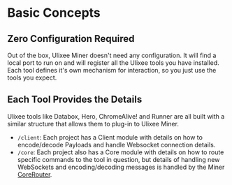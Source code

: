 # Basic Concepts

## Zero Configuration Required

Out of the box, Ulixee Miner doesn't need any configuration. It will find a local port to run on and will register all the Ulixee tools you have installed. Each tool defines it's own mechanism for interaction, so you just use the tools you expect.

## Each Tool Provides the Details

Ulixee tools like Databox, Hero, ChromeAlive! and Runner are all built with a similar structure that allows them to plug-in to Ulixee Miner.
- `/client`: Each project has a Client module with details on how to encode/decode Payloads and handle Websocket connection details.  
- `/core`: Each project also has a Core module with details on how to route specific commands to the tool in question, but details of handling new WebSockets and encoding/decoding messages is handled by the Miner [CoreRouter](https://github.com/ulixee/platform/tree/main/miner/main/lib/CoreRouter.ts).

